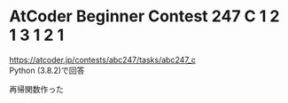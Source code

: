 # AtCoder Beginner Contest 247 C 1 2 1 3 1 2 1  
https://atcoder.jp/contests/abc247/tasks/abc247_c  
Python (3.8.2)で回答  

再帰関数作った
